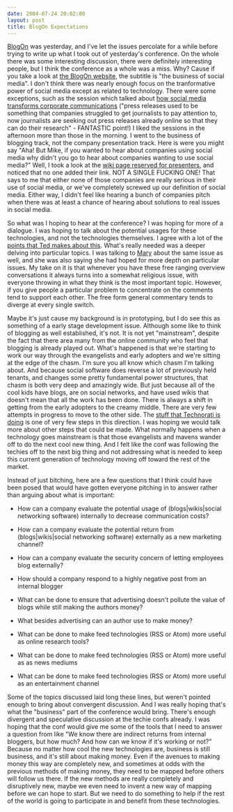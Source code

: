 ```yaml
---
date: 2004-07-24 20:02:00
layout: post
title: BlogOn Expectations
---
```


[BlogOn](http://www.blogonevent.com) was yesterday, and I've let the issues percolate for a while before trying to write up what I took out of yesterday's conference. On the whole there was some interesting discussion, there were definitely interesting people, but I think the conference as a whole was a miss. Why? Cause if you take a look at [the BlogOn website](http://www.blogonevent.com/blogon2004/), the subtitle is "the business of social media". I don't think there was nearly enough focus on the tranformative power of social media except as related to technology. There were some exceptions, such as the session which talked about [how social media transforms corporate communications](http://www.socialtext.net/blogon/index.cgi?social_media_transforms_corporate_communications) ("press releases used to be something that companies struggled to get journalists to pay attention to, now journalists are seeking out press releases already online so that they can do their research" - FANTASTIC point!) I liked the sessions in the afternoon more than those in the morning. I went to the business of blogging track, not the company presentation track. Here is were you might say "Aha! But Mike, if you wanted to hear about companies using social media why didn't you go to hear about companies wanting to use social media?" Well, I took a look at the [wiki page reserved for presenters](http://www.socialtext.net/blogon/index.cgi?company_presentations), and noticed that no one added their link. NOT A SINGLE FUCKING ONE! That says to me that either none of those companies are really serious in their use of social media, or we've completely screwed up our definition of social media. Either way, I didn't feel like hearing a bunch of companies pitch when there was at least a chance of hearing about solutions to real issues in social media.




So what was I hoping to hear at the conference? I was hoping for more of a dialogue. I was hoping to talk about the potential usages for these technologies, and not the technologies themselves. I agree with a lot of the [points that Ted makes about this](http://tedshelton.blogspot.com/2004/07/lets-reinvent-conferences.html). What's really needed was a deeper delving into particular topics. I was talking to [Mary](http://napsterization.org/stories/) about the same issue as well, and she was also saying she had hoped for more depth on particular issues. My take on it is that whenever you have these free ranging overview conversations it always turns into a somewhat religious issue, with everyone throwing in what they think is the most important topic. However, if you give people a particular problem to concentrate on the comments tend to support each other. The free form general commentary tends to diverge at every single switch.




Maybe it's just cause my background is in prototyping, but I do see this as something of a early stage development issue. Although some like to think of blogging as well established, it's not. It is not yet "mainstream", despite the fact that there area many from the online community who feel that blogging is already played out. What's happened is that we're starting to work our way through the evangelists and early adopters and we're sitting at the edge of the chasm. I'm sure you all know which chasm I'm talking about. And because social software does reverse a lot of previously held tenants, and changes some pretty fundamental power structures, that chasm is both very deep and amazingly wide. But just because all of the cool kids have blogs, are on social networks, and have used wikis that doesn't mean that all the work has been done. There is always a shift in getting from the early adopters to the creamy middle. There are very few attempts in progress to move to the other side. The [stuff that Technorati is doing](http://www.bitsplitter.net/blog/index.php?p=318) is one of very few steps in this direction. I was hoping we would talk more about other steps that could be made. What normally happens when a technology goes mainstream is that those evangelists and mavens wander off to do the next cool new thing. And I felt like the conf was following the techies off to the next big thing and not addressing what is needed to keep this current generation of technology moving off toward the rest of the market.




Instead of just bitching, here are a few questions that I think could have been posed that would have gotten everyone pitching in to answer rather than arguing about what is important:






  * How can a company evaluate the potential usage of (blogs|wikis|social networking software) internally to decrease communication costs?


  * How can a company evaluate the potential return from (blogs|wikis|social networking software) externally as a new marketing channel?


  * How can a company evaluate the security concern of letting employees blog externally?


  * How should a company respond to a highly negative post from an internal blogger


  * What can be done to ensure that advertising doesn't pollute the value of blogs while still making the authors money?


  * What besides advertising can an author use to make money?


  * What can be done to make feed technologies (RSS or Atom) more useful as online research tools?


  * What can be done to make feed technologies (RSS or Atom) more useful as as news mediums


  * What can be done to make feed technologies (RSS or Atom) more useful as an entertainment channel




Some of the topics discussed laid long these lines, but weren't pointed enough to bring about convergent discussion. And I was really hoping that's what the "business" part of the conference would bring. There's enough divergent and speculative discussion at the techie confs already. I was hoping that the conf would give me some of the tools that I need to answer a question from like "We know there are indirect returns from internal bloggers, but how much? And how can we know if it's working or not?" Because no matter how cool the new technologies are, business is still business, and it's still about making money. Even if the avenues to making money this way are completely new, and sometimes at odds with the previous methods of making money, they need to be mapped before others will follow us there. If the new methods are really completely and disruptively new, maybe we even need to invent a new way of mapping before we can hope to start. But we need to do something to help if the rest of the world is going to participate in and benefit from these technologies.




